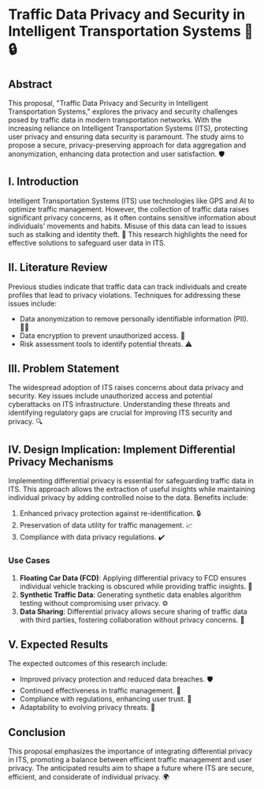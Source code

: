 # Traffic Data Privacy and Security in Intelligent Transportation Systems 🚦🔒

## Abstract
This proposal, "Traffic Data Privacy and Security in Intelligent Transportation Systems," explores the privacy and security challenges posed by traffic data in modern transportation networks. With the increasing reliance on Intelligent Transportation Systems (ITS), protecting user privacy and ensuring data security is paramount. The study aims to propose a secure, privacy-preserving approach for data aggregation and anonymization, enhancing data protection and user satisfaction. 🛡️

## I. Introduction
Intelligent Transportation Systems (ITS) use technologies like GPS and AI to optimize traffic management. However, the collection of traffic data raises significant privacy concerns, as it often contains sensitive information about individuals' movements and habits. Misuse of this data can lead to issues such as stalking and identity theft. 🚨 This research highlights the need for effective solutions to safeguard user data in ITS.

## II. Literature Review
Previous studies indicate that traffic data can track individuals and create profiles that lead to privacy violations. Techniques for addressing these issues include:

- Data anonymization to remove personally identifiable information (PII). 🕵️‍♂️
- Data encryption to prevent unauthorized access. 🔐
- Risk assessment tools to identify potential threats. ⚠️

## III. Problem Statement
The widespread adoption of ITS raises concerns about data privacy and security. Key issues include unauthorized access and potential cyberattacks on ITS infrastructure. Understanding these threats and identifying regulatory gaps are crucial for improving ITS security and privacy. 🔍

## IV. Design Implication: Implement Differential Privacy Mechanisms
Implementing differential privacy is essential for safeguarding traffic data in ITS. This approach allows the extraction of useful insights while maintaining individual privacy by adding controlled noise to the data. Benefits include:

1. Enhanced privacy protection against re-identification. 🔒
2. Preservation of data utility for traffic management. 📈
3. Compliance with data privacy regulations. ✔️

### Use Cases
1. **Floating Car Data (FCD)**: Applying differential privacy to FCD ensures individual vehicle tracking is obscured while providing traffic insights. 🚗
2. **Synthetic Traffic Data**: Generating synthetic data enables algorithm testing without compromising user privacy. ⚙️
3. **Data Sharing**: Differential privacy allows secure sharing of traffic data with third parties, fostering collaboration without privacy concerns. 🤝

## V. Expected Results
The expected outcomes of this research include:

- Improved privacy protection and reduced data breaches. 🛡️
- Continued effectiveness in traffic management. 🚥
- Compliance with regulations, enhancing user trust. 🌟
- Adaptability to evolving privacy threats. 🔄

## Conclusion
This proposal emphasizes the importance of integrating differential privacy in ITS, promoting a balance between efficient traffic management and user privacy. The anticipated results aim to shape a future where ITS are secure, efficient, and considerate of individual privacy. 🌍


